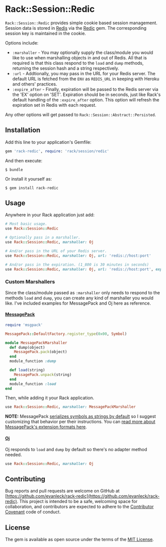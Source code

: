 # Rack::Session::Redic

`Rack::Session::Redic` provides simple cookie based session management. Session data is stored in [Redis](http://redis.io) via the [Redic](https://github.com/amakawa/redic) gem. The corresponding session key is maintained in the cookie.

Options include:

- `:marshaller` - You may optionally supply the class/module you would like to use when marshalling objects in and out of Redis. All that is required is that this class respond to the  `load` and `dump` methods, returning the session hash and a string respectively.
- `:url` - Addtionally, you may pass in the URL for your Redis server. The default URL is fetched from the `ENV` as `REDIS_URL` in keeping with Heroku and others' practices.
- `:expire_after` - Finally, expiration will be passed to the Redis server via the 'EX' option on 'SET'. Expiration should be in seconds, just like Rack's default handling of the `:expire_after` option. This option will refresh the expiration set in Redis with each request.

Any other options will get passed to `Rack::Session::Abstract::Persisted`.


## Installation

Add this line to your application's Gemfile:

```ruby
gem 'rack-redic', require: 'rack/session/redic'
```

And then execute:

    $ bundle

Or install it yourself as:

    $ gem install rack-redic


## Usage

Anywhere in your Rack application just add:

```ruby
# Most basic usage.
use Rack::Session::Redic

# Optionally pass in a marshaller.
use Rack::Session::Redic, marshaller: Oj

# And/or pass in the URL of your Redis server.
use Rack::Session::Redic, marshaller: Oj, url: 'redis://host:port'

# And/or pass in the expiration. (1_800 is 30 minutes in seconds)
use Rack::Session::Redic, marshaller: Oj, url: 'redis://host:port', expire_after: 1_800
```

### Custom Marshallers

Since the class/module passed as `:marshaller` only needs to respond to the methods `load` and `dump`, you can create any kind of marshaller you would like. I've included examples for MessagePack and Oj here as reference.

#### [MessagePack](https://github.com/msgpack/msgpack-ruby)

```ruby
require 'msgpack'

MessagePack::DefaultFactory.register_type(0x00, Symbol)

module MessagePackMarshaller
  def dump(object)
    MessagePack.pack(object)
  end
  module_function :dump

  def load(string)
    MessagePack.unpack(string)
  end
  module_function :load
end
```

Then, while adding it your Rack application.

```ruby
use Rack::Session::Redic, marshaller: MessagePackMarshaller
```

**NOTE:** MessagePack [serializes symbols as strings by default](https://github.com/msgpack/msgpack-ruby#serializing-and-deserializing-symbols) so I suggest customizing that behavior per their instructions. You can [read more about MessagePack's extension formats here](https://github.com/msgpack/msgpack/blob/master/spec.md#types-extension-type).

#### [Oj](https://github.com/ohler55/oj)

Oj responds to `load` and `dump` by default so there's no adapter method needed.

```ruby
use Rack::Session::Redic, marshaller: Oj
```


## Contributing

Bug reports and pull requests are welcome on GitHub at [https://github.com/evanleck/rack-redic](https://github.com/evanleck/rack-redic). This project is intended to be a safe, welcoming space for collaboration, and contributors are expected to adhere to the [Contributor Covenant](http://contributor-covenant.org) code of conduct.


## License

The gem is available as open source under the terms of the [MIT License](http://opensource.org/licenses/MIT).
